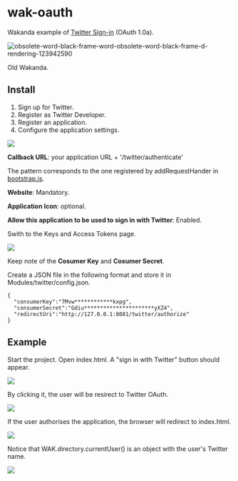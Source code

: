 wak-oauth
=========

Wakanda example of [Twitter Sign-in](https://dev.twitter.com/web/sign-in) (OAuth 1.0a).

![obsolete-word-black-frame-word-obsolete-word-black-frame-d-rendering-123942590](https://user-images.githubusercontent.com/1725068/78463940-29122280-771e-11ea-8be8-a7830725403e.jpg)

Old Wakanda.

Install
-------
1. Sign up for Twitter.
2. Register as Twitter Developer.
3. Register an application.
4. Configure the application settings.

![](https://github.com/miyako/wak-oauth/blob/master/images/1.png)

**Callback URL**: your application URL + '/twitter/authenticate'

The pattern corresponds to the one registered by addRequestHander in [bootstrap.js](https://github.com/miyako/wak-oauth/blob/master/SAMPLE/SAMPLE/bootstrap.js).

**Website**: Mandatory.

**Application Icon**: optional.

**Allow this application to be used to sign in with Twitter**: Enabled. 

Swith to the Keys and Access Tokens page.

![](https://github.com/miyako/wak-oauth/blob/master/images/2.png)

Keep note of the **Cosumer Key** and **Cosumer Secret**.

Create a JSON file in the following format and store it in Modules/twitter/config.json.

```JS
{
  "consumerKey":"7Mvw************kxpg",
  "consumerSecret":"Gdiu**********************yXZ4",
  "redirectUri":"http://127.0.0.1:8081/twitter/authorize"
}
```
Example
-------
Start the project. Open index.html. A "sign in with Twitter" button should appear.

![](https://github.com/miyako/wak-oauth/blob/master/images/6.png)

By clicking it, the user will be resirect to Twitter OAuth.

![](https://github.com/miyako/wak-oauth/blob/master/images/3.png)

If the user authorises the application, the browser will redirect to index.html.

![](https://github.com/miyako/wak-oauth/blob/master/images/4.png)

Notice that WAK.directory.currentUser() is an object with the user's Twitter name.

![](https://github.com/miyako/wak-oauth/blob/master/images/5.png)
